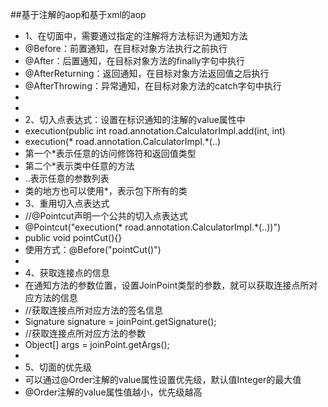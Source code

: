 ##基于注解的aop和基于xml的aop

 * 1、在切面中，需要通过指定的注解将方法标识为通知方法
 * @Before：前置通知，在目标对象方法执行之前执行
 * @After：后置通知，在目标对象方法的finally字句中执行
 * @AfterReturning：返回通知，在目标对象方法返回值之后执行
 * @AfterThrowing：异常通知，在目标对象方法的catch字句中执行
 *
 *
 * 2、切入点表达式：设置在标识通知的注解的value属性中
 * execution(public int road.annotation.CalculatorImpl.add(int, int)
 * execution(* road.annotation.CalculatorImpl.*(..)
 * 第一个*表示任意的访问修饰符和返回值类型
 * 第二个*表示类中任意的方法
 * ..表示任意的参数列表
 * 类的地方也可以使用*，表示包下所有的类
 * 3、重用切入点表达式
 * //@Pointcut声明一个公共的切入点表达式
 * @Pointcut("execution(* road.annotation.CalculatorImpl.*(..))")
 * public void pointCut(){}
 * 使用方式：@Before("pointCut()")
 *
 * 4、获取连接点的信息
 * 在通知方法的参数位置，设置JoinPoint类型的参数，就可以获取连接点所对应方法的信息
 * //获取连接点所对应方法的签名信息
 * Signature signature = joinPoint.getSignature();
 * //获取连接点所对应方法的参数
 * Object[] args = joinPoint.getArgs();
 *
 * 5、切面的优先级
 * 可以通过@Order注解的value属性设置优先级，默认值Integer的最大值
 * @Order注解的value属性值越小，优先级越高